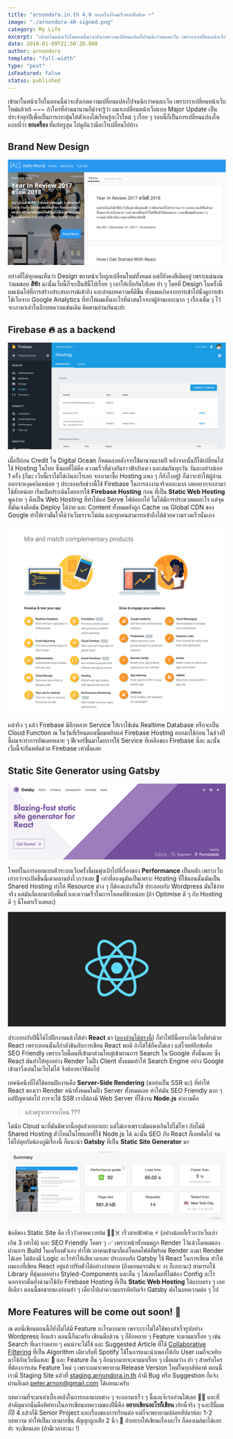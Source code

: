 ```yaml
---
title: "arnondora.in.th 4.0 ยกเครื่องใหม่เร็วสายฟ้าฟาด ⚡️"
image: "./arnondora-40-signed.png"
category: My Life
excerpt: "เข้ามาในหน้าเว็บในตอนนี้น่าจะสังเกตความเปลี่ยนแปลงไปจนนึกว่าคนละเว็บ เพราะเราเปลี่ยนหน้าเว็บใหม่แล้วเย้ ~~ ถ้าใครที่อ่านมานานก็น่าจะรู้ว่า ผมจะเปลี่ยนหน้าเว็บแบบ Major Update เป็นประจำทุกปีเพื่อเป็นการกระตุ้นให้ตัวเองได้เรียนรู้อะไรใหม่ ๆ เรื่อย ๆ..."
date: 2018-01-09T22:50:20.000
author: arnondora
template: "full-width"
type: "post"
isFeatured: false
status: published
---
```


เข้ามาในหน้าเว็บในตอนนี้น่าจะสังเกตความเปลี่ยนแปลงไปจนนึกว่าคนละเว็บ เพราะเราเปลี่ยนหน้าเว็บใหม่แล้วเย้ ~~~ ถ้าใครที่อ่านมานานก็น่าจะรู้ว่า ผมจะเปลี่ยนหน้าเว็บแบบ Major Update เป็นประจำทุกปีเพื่อเป็นการกระตุ้นให้ตัวเองได้เรียนรู้อะไรใหม่ ๆ เรื่อย ๆ รอบนี้ก็เป็นการเปลี่ยนแปลงในแบบที่ว่า **ยกเครื่อง** ที่แท้ทรูสุด ไปดูกันว่ามีอะไรเปลี่ยนไปบ้าง

## Brand New Design
![Homepage](./arnondora-40-1.png)

อย่างที่ได้ทุกคนเห็นว่า Design ของหน้าเว็บถูกเปลี่ยนใหม่ทั้งหมด แต่ก็ยังคงสีเดิมอยู่ เพราะแน่นอนว่าผมชอบ **สีฟ้า** ฉะนั้นเว็บนี้ก็จะเป็นสีนี้ไปเรื่อย ๆ เอาให้เบื่อกันไปเลย​ ฮ่า ๆ โดยที่ Design ในครั้งนี้ผมเน้นไปที่การสร้างประสบการณ์เข้าถึง และอ่านบทความที่ดีขึ้น ทั้งหมดเกิดจากการเข้าไปนั่งดูการเข้าใช้เว็บจาก Google Analytics ที่ทำให้ผมเห็นอะไรที่น่าสนใจจากผู้อ่านเยอะมาก ๆ เรื่องเต็ม ๆ ไว้จะเอามาเล่าในอีกบทความเช่นเดิม ติดตามอ่านกันนะฮ่ะ

## Firebase 🔥 as a backend
![Firebase Hosting Interface](./arnondora-40-2.png)

เมื่อปีก่อน Credit ใน Digital Ocean ก็หมดลงหลังจากใช้มานานแรมปี หลังจากนั้นก็ได้เปลี่ยนไปใช้ Hosting ในไทย ซึ่งผลที่ได้คือ ความเร็วที่ต่างกันราวฟ้ากับเหว และล่มกันทุกวัน วันละอย่างน้อย 1 ครั้ง (ก็นะ เว็บนี้เราไม่ได้เงินอะไรเลย จะเอามาซื้อ Hosting แพง ๆ ก็ยังไงอยู่) ก็น่าจะทำให้ผู้อ่านออกจะหงุดหงิดหน่อย ๆ ประกอบกับช่วงนี้ใช้ Firebase ในการลงงานจริงเยอะมาก เลยอยากจะเอามาใช้สักหน่อย เริ่มเปิดประเดิมโดยการใช้ **Firebase Hosting** ก่อน ที่เป็น **Static Web Hosting** พูดง่าย ๆ คือเป็น Web Hosting ที่ทำได้แค่ Serve ไฟล์ออกไป ไม่ได้มีการประมวลผลอะไร แต่จุดที่มันเจ๋งคือมัน Deploy ได้ง่าย และ Content ทั้งหมดยังถูก Cache บน Global CDN ของ Google ทำให้เรามั่นใจได้ว่าเว็บเราจะไม่ล่ม และทุกคนสามารถเข้าถึงได้ด้วยความรวดเร็วนั่นเอง

![Firebase Features](./arnondora-40-3.png)

แต่จริง ๆ แล้ว Firebase มีอีกหลาย Service ให้เราใช้เช่น Realtime Database หรือจะเป็น Cloud Function ณ ในวันที่เรียนตอนนี้ผมหยิบแค่ Firebase Hosting ออกมาใช้ก่อน ในช่วงปีนี้ผมจะทำการอัพเดทหลาย ๆ ฟีเจอร์ขึ้นมาโดยการใช้ Service ที่เหลือของ Firebase นี่ละ ฉะนั้นเว็บนี้จะยืนหยัดด้วย Firebase เท่านั้นเลย

## Static Site Generator using Gatsby
![Firebase Features](./arnondora-40-4.png)

โจทย์ในการออกแบบตัวระบบเว็บครั้งนี้ผมพุ่งเป้าไปที่เรื่องของ **Performance** เป็นหลัก เพราะเว็บเก่ากว่าจะเปิดขึ้นนี่เตาคลานยังไวกว่าเลย 🐢 เท่าที่ลองดูมันเป็นเพราะ Hosting ที่ใช้ตอนนั้นมันเป็น Shared Hosting ทำให้ Resource ต่าง ๆ ก็ต้องแบ่งกันใช้ ประกอบกับ Wordpress มันใช้ง่ายจริง แต่มันก็แลกมากับพื้นที่ และความเร็วในการโหลดที่ช้าหน่อย (ถ้า Optimise ดี ๆ กับ Hosting ดี ๆ นี่โคตรเร็วเลยละ)

![Firebase Features](./arnondora-40-5.png)

ประกอบกับปีนี้ได้ไปฝึกงานแล้วได้ทำ **React** มา ([ลองอ่านได้ตรงนี้][1]) ก็ทำให้ปีนี้อยากได้เว็บที่ทำด้วย React เพราะตอนนั้นก็กำลังชินกับการเขียน React พอดี ถ้าได้ใช้ก็คงไม่เลว แต่โจทย์อีกข้อคือ SEO Friendly เพราะเว็บนี้คนที่เข้ามาส่วนใหญ่เข้าผ่านการ Search ใน Google ทั้งนั้นเลย ซึ่ง React มันทำให้ทุกอย่าง Render ในฝั่ง Client ทั้งหมดทำให้ Search Engine อย่าง Google เข้ามาวิ่งเล่นในเว็บไม่ได้ จึงต้องหาวิธีต่อไป

เทคนิคนึงที่ได้ใช้ตอนฝึกงานคือ **Server-Side Rendering** (ขอย่อเป็น SSR นะ) ที่ทำให้ React ของเรา Render หน้าทั้งหมดในฝั่ง Server ทั้งหมดเลย ทำให้มัน SEO Friendly มาก ๆ แต่ปัญหาต่อไป การจะใช้ SSR เราก็ต้องมี Web Server ที่ใช้งาน **Node.js** คำถามคือ

> แล้วตรูจะหาจากไหน ???

ไม่นับ Cloud นะที่มันมีพวกนี้อยู่แล้วเยอะแยะ แต่ไม่เอาเพราะมันแพงเกินไปไม่ไหว กับไม่มี Shared Hosting ตัวไหนในไทยเลยที่ใช้ Node.js ได้ ฉะนั้น SEO กับ React ก็เลยตัดไป จนได้ไปคุยกับน้องภูมิเรื่องนี้ ก็แนะนำ **Gatsby** ที่เป็น **Static Site Generator** มา

![Firebase Features](./arnondora-40-6.png)

ข้อดีของ Static Site คือ เร็ววัวตายควายล้ม 🐄🐃☠️ เร็วสายฟ้าฟาด ⚡️ (อย่างน้อยก็เร็วกว่าเว็บเก่าเกิน 3 เท่าได้) และ SEO Friendly โคตร ๆ ✅ เพราะหน้าทั้งหมดถูก Render ไว้แล้วโดยผมเองผ่านการ Build ในเครื่องตัวเอง ทำให้เวลาคนเข้ามาก็แค่โหลดไฟล์ที่พร้อม Render ลงมา Render ได้เลย ไม่ต้องมี Logic อะไรทำให้เสียเวลาเลย ประกอบกับ Gatsby ใช้ React ในการเขียน ทำให้ผมเองที่เขียน React อยู่แล้วปรับตัวได้อย่างง่ายดาย (ถึงตอนแรกมันจะ งง ก็เถอะนะ) สามารถใช้ Library ที่คุ้นเคยอย่าง Styled-Components และอื่น ๆ ได้เลยโดยที่ไม่ต้อง Config อะไร นอกจากนั้นยังนำมาใช้กับ Firebase Hosting ที่เป็น **Static Web Hosting** ได้แบบตรง ๆ เลยทีเดียว ตอนนี้ขอขายของก่อนฮ่า ๆ เดี๋ยวไปเล่าความบรรลัยกับเจ้า Gatsby ต่อในบทความต่อ ๆ ไป

## More Features will be come out soon! 🧐
ณ ตอนี่เขียนตอนนี้ก็ยังไม่ได้มี Feature อะไรมากมาย เพราะเราไม่ได้ใช้ของสำเร็จรูปอย่าง Wordpress อีกแล้ว ตอนนี้ก็นะครับ เขียนมือล้วน ๆ ก็อีกหลาย ๆ Feature จะตามมาเรื่อย ๆ เช่น Search ที่เดาว่าหลาย ๆ คนน่าจะได้ใช้ และ Suggested Article ที่ใช้ [Collaborative Filtering][2] ที่เป็น Algorithm เดียวกับที่ Spotify ใช้ในการแนะนำเพลงให้กับ User ผมก็จะหยิบมาใช้กับเว็บนี้แหละ 🤫 และ Feature อื่น ๆ อีกมากมายจะตามมาเรื่อย ๆ เมื่อผมว่าง ฮ่า ๆ สำหรับใครที่ต้องการเล่น Feature ใหม่ ๆ เพราะผมจะพยายาม Release Version ใหม่ในทุกสัปดาห์ ตอนนี้เรามี Staging Site แล้วที่ [staging.arnondora.in.th][3] ถ้ามี Bug หรือ Suggestion ก็แจ้งผ่านอีเมล์ [peter.arnon@gmail.com][4] ได้เลยนะครับ

บทความที่จะมาเล่าเบื้องหลังในการออกแบบต่าง ๆ จะออกมาเร็ว ๆ นี้นะแจ๊ะรออ่านได้เลย 🙏🏻 และที่สำคัญมากนั่นคือทิศทางในการเขียนบทความของปีนี้คือ **อยากเขียนอะไรก็เขียน** เฮ้ยนี่จริง ๆ และปีนี้ผมก็ปี 4 แล้วก็มี Senior Project และเรื่องของการเรียนต่อ แต่ก็จะพยายามปล่อยสัปดาห์ละ 1-2 บทความ ทำให้เป็นเวลามากขึ้น สัญญาลูกเสือ 2 นิ้ว 🤞 ถ้าอยากให้เขียนเรื่องอะไร ก็ลองเมล์มาได้เลยฮ่ะ จะเขียนเลย (ถ้ามีเวลาอะนะ !)

[1]: https://www.arnondora.in.th/likeme-internship
[2]: https://en.wikipedia.org/wiki/Collaborative_filtering
[3]: https://staging.arnondora.in.th/
[4]: mailto:peter.arnon@gmail.com
